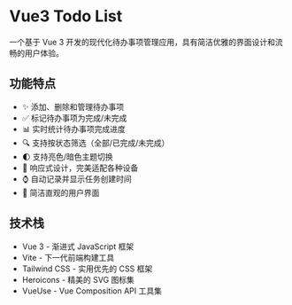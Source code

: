 # Vue3 Todo List

一个基于 Vue 3 开发的现代化待办事项管理应用，具有简洁优雅的界面设计和流畅的用户体验。

## 功能特点

- ✨ 添加、删除和管理待办事项
- ✅ 标记待办事项为完成/未完成
- 📊 实时统计待办事项完成进度
- 🔍 支持按状态筛选（全部/已完成/未完成）
- 🌓 支持亮色/暗色主题切换
- 📱 响应式设计，完美适配各种设备
- ⌚ 自动记录并显示任务创建时间
- 🎯 简洁直观的用户界面

## 技术栈

- Vue 3 - 渐进式 JavaScript 框架
- Vite - 下一代前端构建工具
- Tailwind CSS - 实用优先的 CSS 框架
- Heroicons - 精美的 SVG 图标集
- VueUse - Vue Composition API 工具集